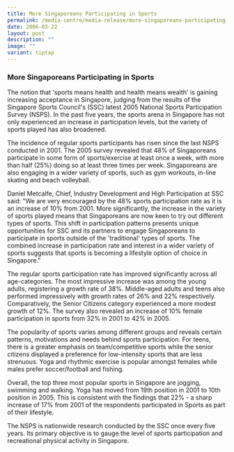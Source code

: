 ```yaml
---
title: More Singaporeans Participating in Sports
permalink: /media-centre/media-release/more-singaporeans-participating-in-sports/
date: 2006-03-22
layout: post
description: ""
image: ""
variant: tiptap
---
```

<h3><strong>More Singaporeans Participating in Sports</strong></h3>
<p>The notion that 'sports means health and health means wealth' is gaining
increasing acceptance in Singapore, judging from the results of the Singapore
Sports Council's (SSC) latest 2005 National Sports Participation Survey
(NSPS). In the past five years, the sports arena in Singapore has not only
experienced an increase in participation levels, but the variety of sports
played has also broadened.</p>
<p>The incidence of regular sports participants has risen since the last
NSPS conducted in 2001. The 2005 survey revealed that 48% of Singaporeans
participate in some form of sports/exercise at least once a week, with
more than half (25%) doing so at least three times per week. Singaporeans
are also engaging in a wider variety of sports, such as gym workouts, in-line
skating and beach volleyball.</p>
<p>Daniel Metcalfe, Chief, Industry Development and High Participation at
SSC said: "We are very encouraged by the 48% sports participation rate
as it is an increase of 10% from 2001. More significantly, the increase
in the variety of sports played means that Singaporeans are now keen to
try out different types of sports. This shift in participation patterns
presents unique opportunities for SSC and its partners to engage Singaporeans
to participate in sports outside of the 'traditional' types of sports.
The combined increase in participation rate and interest in a wider variety
of sports suggests that sports is becoming a lifestyle option of choice
in Singapore."</p>
<p>The regular sports participation rate has improved significantly across
all age-categories. The most impressive increase was among the young adults,
registering a growth rate of 38%. Middle-aged adults and teens also performed
impressively with growth rates of 26% and 22% respectively. Comparatively,
the Senior Citizens category experienced a more modest growth of 12%. The
survey also revealed an increase of 10% female participation in sports
from 32% in 2001 to 42% in 2005.</p>
<p>The popularity of sports varies among different groups and reveals certain
patterns, motivations and needs behind sports participation. For teens,
there is a greater emphasis on team/competitive sports while the senior
citizens displayed a preference for low-intensity sports that are less
strenuous. Yoga and rhythmic exercise is popular amongst females while
males prefer soccer/football and fishing.</p>
<p>Overall, the top three most popular sports in Singapore are jogging, swimming
and walking. Yoga has moved from 19th position in 2001 to 10th position
in 2005. This is consistent with the findings that 22% - a sharp increase
of 17% from 2001 of the respondents participated in Sports as part of their
lifestyle.</p>
<p>The NSPS is nationwide research conducted by the SSC once every five years.
Its primary objective is to gauge the level of sports participation and
recreational physical activity in Singapore.</p>